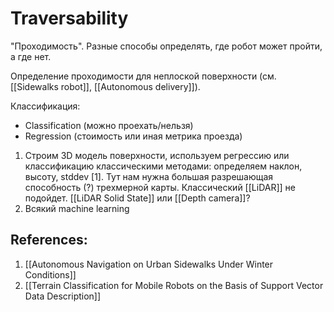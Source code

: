 # Traversability
"Проходимость". Разные способы определять, где робот может пройти, а где нет. 

Определение проходимости для неплоской поверхности (см. [[Sidewalks robot]], [[Autonomous delivery]]). 

Классификация:
- Classification (можно проехать/нельзя)
- Regression (стоимость или иная метрика проезда)

1. Строим 3D модель поверхности, используем регрессию или классификацию классическими методами: определяем наклон, высоту, stddev [1]. Тут нам нужна большая разрешающая способность (?)  трехмерной карты. Классический [[LiDAR]] не подойдет. [[LiDAR Solid State]] или [[Depth camera]]?
2. Всякий machine learning


## References:
1. [[Autonomous Navigation on Urban Sidewalks Under Winter Conditions]]
2. [[Terrain Classification for Mobile Robots on the Basis of Support Vector Data Description]]

